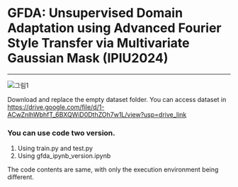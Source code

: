 # GFDA: Unsupervised Domain Adaptation using Advanced Fourier Style Transfer via Multivariate Gaussian Mask (IPIU2024) 
***
![그림1](https://github.com/SeongMon/GFDA/assets/118545892/47082b83-701f-4680-89a5-441ddc7099fd)




Download and replace the empty dataset folder.
You can access dataset in https://drive.google.com/file/d/1-ACwZnlhWbhfT_6BXQWiD0DthZOh7w1L/view?usp=drive_link


### You can use code two version.
1. Using train.py and test.py
2. Using gfda_ipynb_version.ipynb

The code contents are same, with only the execution environment being different.
